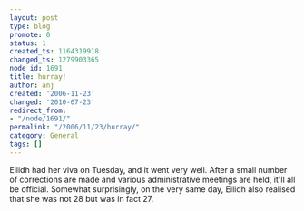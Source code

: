 ```yaml
---
layout: post
type: blog
promote: 0
status: 1
created_ts: 1164319918
changed_ts: 1279903365
node_id: 1691
title: hurray!
author: anj
created: '2006-11-23'
changed: '2010-07-23'
redirect_from:
- "/node/1691/"
permalink: "/2006/11/23/hurray/"
category: General
tags: []
---
```

Eilidh had her viva on Tuesday, and it went very well. After a small number of corrections are made and various administrative meetings are held, it'll all be official. Somewhat surprisingly, on the very same day, Eilidh also realised that she was not 28 but was in fact 27.
<!--break-->
